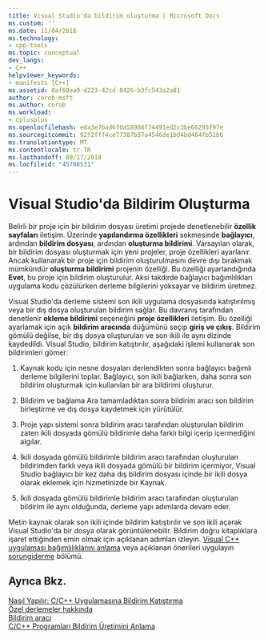 ```yaml
---
title: Visual Studio'da bildirim oluşturma | Microsoft Docs
ms.custom: ''
ms.date: 11/04/2016
ms.technology:
- cpp-tools
ms.topic: conceptual
dev_langs:
- C++
helpviewer_keywords:
- manifests [C++]
ms.assetid: 0af60aa9-d223-42cd-8426-b3fc543a2a81
author: corob-msft
ms.author: corob
ms.workload:
- cplusplus
ms.openlocfilehash: eda3e7bad6f0a58986f74491ed2c3be66295f97e
ms.sourcegitcommit: 92f2fff4ce77387b57a4546de1bd4bd464fb51b6
ms.translationtype: MT
ms.contentlocale: tr-TR
ms.lasthandoff: 09/17/2018
ms.locfileid: "45708531"
---
```

# <a name="manifest-generation-in-visual-studio"></a>Visual Studio'da Bildirim Oluşturma

Belirli bir proje için bir bildirim dosyası üretimi projede denetlenebilir **özellik sayfaları** iletişim. Üzerinde **yapılandırma özellikleri** sekmesinde **bağlayıcı**, ardından **bildirim dosyası**, ardından **oluşturma bildirimi**. Varsayılan olarak, bir bildirim dosyası oluşturmak için yeni projeler, proje özellikleri ayarlanır. Ancak kullanarak bir proje için bildirim oluşturulmasını devre dışı bırakmak mümkündür **oluşturma bildirimi** projenin özelliği. Bu özelliği ayarlandığında **Evet**, bu proje için bildirim oluşturulur. Aksi takdirde bağlayıcı bağımlılıkları uygulama kodu çözülürken derleme bilgilerini yoksayar ve bildirim üretmez.

Visual Studio'da derleme sistemi son ikili uygulama dosyasında katıştırılmış veya bir dış dosya oluşturulan bildirim sağlar. Bu davranış tarafından denetlenir **ekleme bildirimi** seçeneğini **proje özellikleri** iletişim. Bu özelliği ayarlamak için açık **bildirim aracında** düğümünü seçip **giriş ve çıkış**. Bildirim gömülü değilse, bir dış dosya oluşturulan ve son ikili ile aynı dizinde kaydedildi. Visual Studio, bildirim katıştırılır, aşağıdaki işlemi kullanarak son bildirimleri gömer:

1. Kaynak kodu için nesne dosyaları derlendikten sonra bağlayıcı bağımlı derleme bilgilerini toplar. Bağlayıcı, son ikili bağlarken, daha sonra son bildirim oluşturmak için kullanılan bir ara bildirimi oluşturur.

1. Bildirim ve bağlama Ara tamamladıktan sonra bildirim aracı son bildirim birleştirme ve dış dosya kaydetmek için yürütülür.

1. Proje yapı sistemi sonra bildirim aracı tarafından oluşturulan bildirim zaten ikili dosyada gömülü bildirimle daha farklı bilgi içerip içermediğini algılar.

1. İkili dosyada gömülü bildirimle bildirim aracı tarafından oluşturulan bildirimden farklı veya ikili dosyada gömülü bir bildirim içermiyor, Visual Studio bağlayıcı bir kez daha dış bildirim dosyası içinde bir ikili dosya olarak eklemek için hizmetinizde bir Kaynak.

1. İkili dosyada gömülü bildirimle bildirim aracı tarafından oluşturulan bildirim ile aynı olduğunda, derleme yapı adımlarda devam eder.

Metin kaynak olarak son ikili içinde bildirim katıştırılır ve son ikili açarak Visual Studio'da bir dosya olarak görüntülenebilir. Bildirim doğru kitaplıklara işaret ettiğinden emin olmak için açıklanan adımları izleyin. [Visual C++ uygulaması bağımlılıklarını anlama](../ide/understanding-the-dependencies-of-a-visual-cpp-application.md) veya açıklanan önerileri uygulayın [sorungiderme](../build/troubleshooting-c-cpp-isolated-applications-and-side-by-side-assemblies.md) bölümü.

## <a name="see-also"></a>Ayrıca Bkz.

[Nasıl Yapılır: C/C++ Uygulamasına Bildirim Katıştırma](../build/how-to-embed-a-manifest-inside-a-c-cpp-application.md)<br/>
[Özel derlemeler hakkında](/windows/desktop/SbsCs/about-private-assemblies-)<br/>
[Bildirim aracı](/windows/desktop/SbsCs/mt-exe)<br/>
[C/C++ Programları Bildirim Üretimini Anlama](../build/understanding-manifest-generation-for-c-cpp-programs.md)